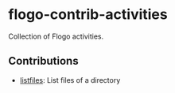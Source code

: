 # flogo-contrib-activities
Collection of Flogo activities.

## Contributions

* [listfiles](activity/listfiles): List files of a directory
